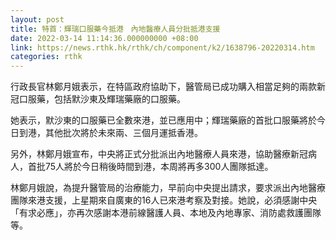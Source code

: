 ```yaml
---
layout: post
title: 特首：輝瑞口服藥今抵港　內地醫療人員分批抵港支援
date: 2022-03-14 11:14:36.000000000 +08:00
link: https://news.rthk.hk/rthk/ch/component/k2/1638796-20220314.htm
categories: rthk
---
```


行政長官林鄭月娥表示，在特區政府協助下，醫管局已成功購入相當足夠的兩款新冠口服藥，包括默沙東及輝瑞藥廠的口服藥。

她表示，默沙東的口服藥已全數來港，並已應用中；輝瑞藥廠的首批口服藥將於今日到港，其他批次將於未來兩、三個月運抵香港。

另外，林鄭月娥宣布，中央將正式分批派出內地醫療人員來港，協助醫療新冠病人，首批75人將於今日稍後時間到港，本周將再多300人團隊抵達。

林鄭月娥說，為提升醫管局的治療能力，早前向中央提出請求，要求派出內地醫療團隊來港支援，上星期來自廣東的16人已來港考察及對接。她說，必須感謝中央「有求必應」，亦再次感謝本港前線醫護人員、本地及內地專家、消防處救護團隊等。
